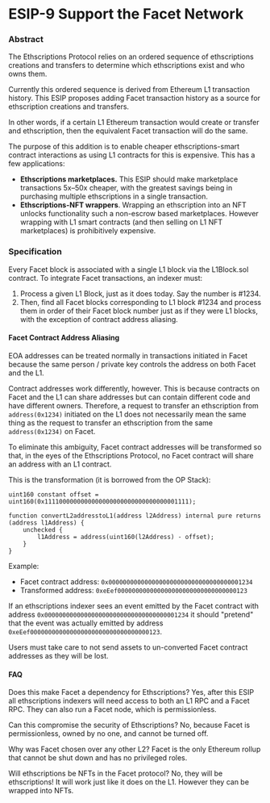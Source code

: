 # ESIP-9 Support the Facet Network

### Abstract

The Ethscriptions Protocol relies on an ordered sequence of ethscriptions creations and transfers to determine which ethscriptions exist and who owns them.

Currently this ordered sequence is derived from Ethereum L1 transaction history. This ESIP proposes adding Facet transaction history as a source for ethscription creations and transfers.

In other words, if a certain L1 Ethereum transaction would create or transfer and ethscription, then the equivalent Facet transaction will do the same.

The purpose of this addition is to enable cheaper ethscriptions-smart contract interactions as using L1 contracts for this is expensive. This has a few applications:

* **Ethscriptions marketplaces.** This ESIP should make marketplace transactions 5x–50x cheaper, with the greatest savings being in purchasing multiple ethscriptions in a single transaction.
* **Ethscriptions-NFT wrappers**. Wrapping an ethscription into an NFT unlocks functionality such a non-escrow based marketplaces. However wrapping with L1 smart contracts (and then selling on L1 NFT marketplaces) is prohibitively expensive.

### Specification

Every Facet block is associated with a single L1 block via the L1Block.sol contract. To integrate Facet transactions, an indexer must:

1. Process a given L1 Block, just as it does today. Say the number is #1234.
2. Then, find all Facet blocks corresponding to L1 block #1234 and process them in order of their Facet block number just as if they were L1 blocks, with the exception of contract address aliasing.

#### Facet Contract Address Aliasing

EOA addresses can be treated normally in transactions initiated in Facet because the same person / private key controls the address on both Facet and the L1.

Contract addresses work differently, however. This is because contracts on Facet and the L1 can share addresses but can contain different code and have different owners. Therefore, a request to transfer an ethscription from `address(0x1234)` initiated on the L1 does not necessarily mean the same thing as the request to transfer an ethscription from the same `address(0x1234)` on Facet.

To eliminate this ambiguity, Facet contract addresses will be transformed so that, in the eyes of the Ethscriptions Protocol, no Facet contract will share an address with an L1 contract.

This is the transformation (it is borrowed from the OP Stack):

```solidity
uint160 constant offset = uint160(0x1111000000000000000000000000000000001111);

function convertL2addresstoL1(address l2Address) internal pure returns (address l1Address) {
    unchecked {
        l1Address = address(uint160(l2Address) - offset);
    }
}
```

Example:

* Facet contract address: `0x0000000000000000000000000000000000001234`
* Transformed address: `0xeEef000000000000000000000000000000000123`

If an ethscriptions indexer sees an event emitted by the Facet contract with address `0x0000000000000000000000000000000000001234` it should "pretend" that the event was actually emitted by address `0xeEef000000000000000000000000000000000123`.

Users must take care to not send assets to un-converted Facet contract addresses as they will be lost.

#### FAQ

Does this make Facet a dependency for Ethscriptions? Yes, after this ESIP all ethscriptions indexers will  need access to both an L1 RPC and a Facet RPC. They can also run a Facet node, which is permissionless.

Can this compromise the security of Ethscriptions? No, because Facet is permissionless, owned by no one, and cannot be turned off.

Why was Facet chosen over any other L2? Facet is the only Ethereum rollup that cannot be shut down and has no privileged roles.

Will ethscriptions be NFTs in the Facet protocol? No, they will be ethscriptions! It will work just like it does on the L1. However they can be wrapped into NFTs.
